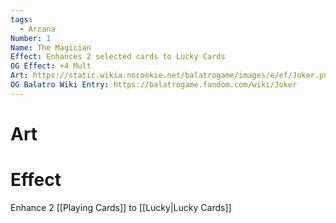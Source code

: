 ```yaml
---
tags:
  - Arcana
Number: 1
Name: The Magician
Effect: Enhances 2 selected cards to Lucky Cards
OG Effect: +4 Mult
Art: https://static.wikia.nocookie.net/balatrogame/images/e/ef/Joker.png/revision/latest?cb=20230925003651
OG Balatro Wiki Entry: https://balatrogame.fandom.com/wiki/Joker
---
```

# Art
# Effect
Enhance 2 [[Playing Cards]] to [[Lucky|Lucky Cards]]